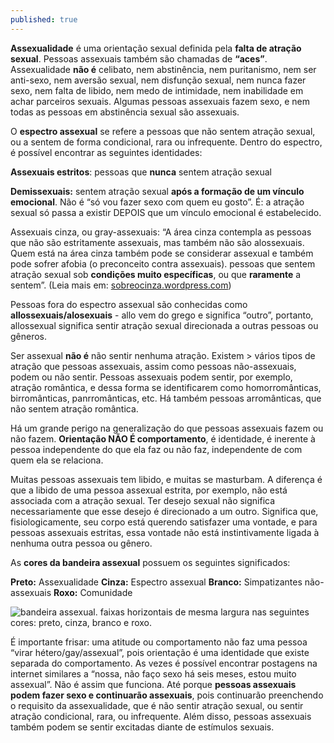 ```yaml
---
published: true
---
```

**Assexualidade** é uma orientação sexual definida pela **falta de atração sexual**.  Pessoas assexuais também são chamadas de **“aces”**. Assexualidade **não é** celibato, nem abstinência, nem puritanismo, nem ser anti-sexo, nem aversão sexual, nem disfunção sexual, nem nunca fazer sexo, nem falta de libido, nem medo de intimidade, nem inabilidade em achar parceiros sexuais. Algumas pessoas assexuais fazem sexo, e nem todas as pessoas em abstinência sexual são assexuais. 

O **espectro assexual** se refere a pessoas que não sentem atração sexual, ou a sentem de forma condicional, rara ou infrequente. Dentro do espectro, é possível encontrar as seguintes identidades:

**Assexuais estritos**: pessoas que **nunca** sentem atração sexual

**Demissexuais:** sentem atração sexual **após a formação de um vínculo emocional**. Não é “só vou fazer sexo com quem eu gosto”. É: a atração sexual só passa a existir DEPOIS que um vínculo emocional é estabelecido. 

Assexuais cinza, ou gray-assexuais: “A área cinza contempla as pessoas que não são estritamente assexuais, mas também não são alossexuais. Quem está na área cinza também pode se considerar assexual e também pode sofrer afobia (o preconceito contra assexuais). pessoas que sentem atração sexual sob **condições muito específicas**, ou que **raramente** a sentem”.  (Leia mais em: [sobreocinza.wordpress.com](https://sobreocinza.wordpress.com/2015/10/20/o-que-e-area-cinza/)) 

Pessoas fora do espectro assexual são conhecidas como **allossexuais/alosexuais** - allo vem do grego e significa “outro”, portanto, allossexual significa sentir atração sexual direcionada a outras pessoas ou gêneros.

Ser assexual **não é** não sentir nenhuma atração. Existem > vários tipos de atração que pessoas assexuais, assim como pessoas não-assexuais, podem ou não sentir. Pessoas assexuais podem sentir, por exemplo, atração romântica, e dessa forma se identificarem como homorromânticas, birromânticas, panrromânticas, etc. Há também pessoas arromânticas, que não sentem atração romântica.

Há um grande perigo na generalização do que pessoas assexuais fazem ou não fazem. **Orientação NÃO É comportamento**, é identidade, é inerente à pessoa independente do que ela faz ou não faz, independente de com quem ela se relaciona. 

Muitas pessoas assexuais tem libido, e muitas se masturbam. A diferença é que a libido de uma pessoa assexual estrita, por exemplo, não está associada com a atração sexual. Ter desejo sexual não significa necessariamente que esse desejo é direcionado a um outro. Significa que, fisiologicamente, seu corpo está querendo satisfazer uma vontade, e para pessoas assexuais estritas, essa vontade não está instintivamente ligada à nenhuma outra pessoa ou gênero. 

As **cores da bandeira assexual** possuem os seguintes significados:

**Preto:** Assexualidade
**Cinza:** Espectro assexual
**Branco:** Simpatizantes não-assexuais
**Roxo:** Comunidade

![bandeira assexual. faixas horizontais de mesma largura nas seguintes cores: preto, cinza, branco e roxo.]({{site.baseurl}}/_posts/bandeiraace.png)

É importante frisar: uma atitude ou comportamento não faz uma pessoa “virar hétero/gay/assexual”, pois orientação é uma identidade que existe separada do comportamento. As vezes é possível encontrar postagens na internet similares a  “nossa, não faço sexo há seis meses, estou muito assexual”. Não é assim que funciona. Até porque **pessoas assexuais podem fazer sexo e continuarão assexuais**, pois continuarão preenchendo o requisito da assexualidade, que é não sentir atração sexual, ou sentir atração condicional, rara, ou infrequente. Além disso, pessoas assexuais também podem se sentir excitadas diante de estímulos sexuais.
